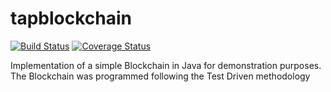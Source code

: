 # tapblockchain
[![Build Status](https://travis-ci.org/FilippoCalabrese/tapblockchain.svg?branch=master)](https://travis-ci.org/FilippoCalabrese/tapblockchain)
[![Coverage Status](https://coveralls.io/repos/github/FilippoCalabrese/tapblockchain/badge.svg?branch=master)](https://coveralls.io/github/FilippoCalabrese/tapblockchain?branch=master)

Implementation of a simple Blockchain in Java for demonstration purposes.
The Blockchain was programmed following the Test Driven methodology
